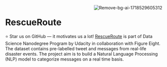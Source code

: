 <a href="https://imgbb.com/">
    <img src="https://i.ibb.co/xDQ2php/Remove-bg-ai-1718529605312.png" alt="Remove-bg-ai-1718529605312" align="right" title="RescueRoute">
</a>
 
# RescueRoute
:star: Star us on GitHub — it motivates us a lot!
[RescueRoute]() is part of Data Science Nanodegree Program by Udacity in collaboration with Figure Eight. The dataset contains pre-labelled tweet and messages from real-life disaster events. The project aim is to build a Natural Language Processing (NLP) model to categorize messages on a real time basis.
